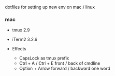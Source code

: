 dotfiles for setting up new env on mac / linux


### mac

* tmux 2.9
* iTerm2 3.2.6

* Effects
  * CapsLock as tmux prefix
  * Ctrl + A / Ctrl + E front / back of cmdline
  * Option + Arrow forward / backward one word
